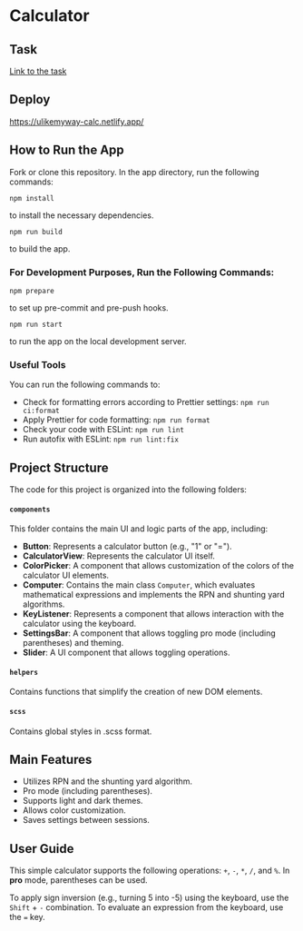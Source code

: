 
# Calculator

## Task
[Link to the task](https://docs.google.com/document/d/1zpXXeSae-BlcxPKgw3DhxZA92cspVailrPYoaXSYrW8)

## Deploy
https://ulikemyway-calc.netlify.app/

## How to Run the App
Fork or clone this repository. In the app directory, run the following commands:

```
npm install
```
to install the necessary dependencies.

```
npm run build
```
to build the app.

### For Development Purposes, Run the Following Commands:

```
npm prepare
```
to set up pre-commit and pre-push hooks.

```
npm run start
```
to run the app on the local development server.

### Useful Tools
You can run the following commands to:

- Check for formatting errors according to Prettier settings: ``npm run ci:format``
- Apply Prettier for code formatting: ``npm run format``
- Check your code with ESLint: ``npm run lint``
- Run autofix with ESLint: ``npm run lint:fix``

## Project Structure
The code for this project is organized into the following folders:

#### ``components`` 
This folder contains the main UI and logic parts of the app, including:
- **Button**: Represents a calculator button (e.g., "1" or "=").
- **CalculatorView**: Represents the calculator UI itself.
- **ColorPicker**: A component that allows customization of the colors of the calculator UI elements.
- **Computer**: Contains the main class `Computer`, which evaluates mathematical expressions and implements the RPN and shunting yard algorithms.
- **KeyListener**: Represents a component that allows interaction with the calculator using the keyboard.
- **SettingsBar**: A component that allows toggling pro mode (including parentheses) and theming.
- **Slider**: A UI component that allows toggling operations.

#### ``helpers`` 
Contains functions that simplify the creation of new DOM elements.

#### ``scss`` 
Contains global styles in .scss format.

## Main Features
- Utilizes RPN and the shunting yard algorithm.
- Pro mode (including parentheses).
- Supports light and dark themes.
- Allows color customization.
- Saves settings between sessions.

## User Guide

This simple calculator supports the following operations: ``+``, ``-``, ``*``, ``/``, and ``%``. In **pro** mode, parentheses can be used.

To apply sign inversion (e.g., turning 5 into -5) using the keyboard, use the ``Shift`` + ``-`` combination. To evaluate an expression from the keyboard, use the ``=`` key.
